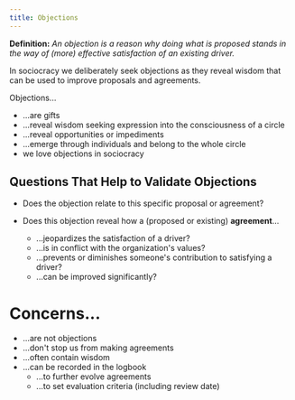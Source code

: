 ```yaml
---
title: Objections
---
```


**Definition:** _An objection is a reason why doing what is proposed stands in the way of (more) effective satisfaction of an existing driver._

In sociocracy we deliberately seek objections as they reveal
wisdom that can be used to improve proposals and agreements.   

Objections...

* ...are gifts
* ...reveal wisdom seeking expression into the consciousness of a circle
* ...reveal opportunities or impediments
* ...emerge through individuals and belong to the whole circle
* we love objections in sociocracy


## Questions That Help to Validate Objections ##

* Does the objection relate to this specific proposal or agreement?

* Does this objection reveal how a (proposed or existing) **agreement**...

    * ...jeopardizes the satisfaction of a driver?
    * ...is in conflict with the organization's values?
    * ...prevents or diminishes someone's contribution to satisfying a driver?
    * ...can be improved significantly?


# Concerns... #

* ...are not objections
* ...don't stop us from making agreements
* ...often contain wisdom 
* ...can be recorded in the logbook
    * ...to further evolve agreements
    * ...to set evaluation criteria (including review date)

